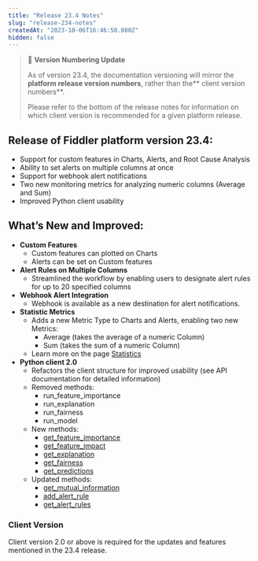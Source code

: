 ```yaml
---
title: "Release 23.4 Notes"
slug: "release-234-notes"
createdAt: "2023-10-06T16:46:58.080Z"
hidden: false
---
```

> 📘 **Version Numbering Update**
> 
> As of version 23.4, the documentation versioning will mirror the **platform release version numbers**, rather than the** client version numbers**.
> 
> Please refer to the bottom of the release notes for information on which client version is recommended for a given platform release.

## Release of Fiddler platform version 23.4:

- Support for custom features in Charts, Alerts, and Root Cause Analysis
- Ability to set alerts on multiple columns at once
- Support for webhook alert notifications
- Two new monitoring metrics for analyzing numeric columns (Average and Sum)
- Improved Python client usability

## What’s New and Improved:

- **Custom Features**
  - Custom features can plotted on Charts
  - Alerts can be set on Custom features
- **Alert Rules on Multiple Columns**
  - Streamlined the workflow by enabling users to designate alert rules for up to 20 specified columns
- **Webhook Alert Integration**
  - Webhook is available as a new destination for alert notifications. 
- **Statistic Metrics**
  - Adds a new Metric Type to Charts and Alerts, enabling two new Metrics:
    - Average (takes the average of a numeric Column)
    - Sum (takes the sum of a numeric Column)
  - Learn more on the page [Statistics](doc:statistics)
- **Python client 2.0**
  - Refactors the client structure for improved usability (see API documentation for detailed information)
  - Removed methods:
    - run_feature_importance
    - run_explanation
    - run_fairness
    - run_model
  - New methods:
    - [get_feature_importance](doc:clientget_feature_importance) 
    - [get_feature_impact](doc:clientget_feature_impact) 
    - [get_explanation](doc:clientget_explanation) 
    - [get_fairness](doc:clientget_fairness) 
    - [get_predictions](doc:clientget_predictions) 
  - Updated methods:
    - [get_mutual_information](doc:clientget_mutual_information) 
    - [add_alert_rule](doc:clientget_alert_rule) 
    - [get_alert_rules](doc:clientget_alert_rules) 

### Client Version

Client version 2.0 or above is required for the updates and features mentioned in the 23.4 release.